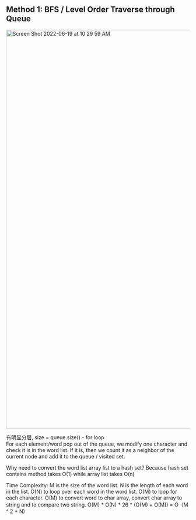 ## Method 1: BFS / Level Order Traverse through Queue 

<img width="1089" alt="Screen Shot 2022-06-19 at 10 29 59 AM" src="https://user-images.githubusercontent.com/106039830/186805695-6ef0360c-c894-4522-a05a-10530474280d.png">

有明显分层, size = queue.size() - for loop </br>
For each element/word pop out of the queue, we modify one character and check it is in the word list. If it is, then we count it as a neighbor of the current node and add it to the queue / visited set. </br>

Why need to convert the word list array list to a hash set? Because hash set contains method takes O(1) while array list takes O(n)

Time Complexity: 
M is the size of the word list. 
N is the length of each word in the list. 
O(N) to loop over each word in the word list. 
O(M) to loop for each character. 
O(M) to convert word to char array, convert char array to string and to compare two string. 
O(M) * O(N) * 26 * (O(M) + O(M)) = O（M ^ 2 * N)
